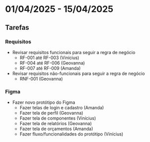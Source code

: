 # 01/04/2025 - 15/04/2025

## Tarefas

### Requisitos

- Revisar requisitos funcionais para seguir a regra de negócio
    - RF-001 até RF-003 (Vinícius)
    - RF-004 até RF-006 (Geovanna)
    - RF-007 até RF-009 (Amanda)
- Revisar requisitos não-funcionais para seguir a regra de negócio
    - RNF-001 (Geovanna)

### Figma

- Fazer novo protótipo do Figma
    - Fazer telas de login e cadastro (Amanda)
    - Fazer tela de perfil (Geovanna)
    - Fazer tela de componentes (Vinícius)
    - Fazer tela de relatórios (Geovanna)
    - Fazer tela de orçamentos (Amanda)
    - Fazer fluxo/funcionalidades do protótipo (Vinícius)

